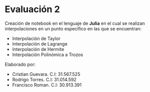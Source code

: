 # Evaluación 2 

Creación de notebook en el lenguaje de **Julia** en el cual se realizan interpolaciones en un punto específico en las que se encuentran:

- Interpolación de Taylor
- Interpolación de Lagrange
- Interpolación de Hermite
- Interpolación Polinómica a Trozos

Elaborado por:

- Cristian Guevara. C.I: 31.567.525
- Rodrigo Torres. C.I: 31.014.592
- Francisco Roman. C.I: 30.913.391

